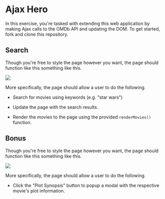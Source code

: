# Ajax Hero

In this exercise, you're tasked with extending this web application by making Ajax calls to the OMDb API and updating the DOM. To get started, fork and clone this repository.

## Search

Though you're free to style the page however you want, the page should function like this something like this.

![](screenshots/search.gif)

More specifically, the page should allow a user to do the following.

- Search for movies using keywords (e.g. "star wars")
- Update the page with the search results.


- Render the movies to the page using the provided `renderMovies()` function.

## Bonus

Though you're free to style the page however you want, the page should function like this something like this.

![](screenshots/plot.gif)

More specifically, the page should allow a user to do the following.

- Click the "Plot Synopsis" button to popup a modal with the respective movie's plot information.
